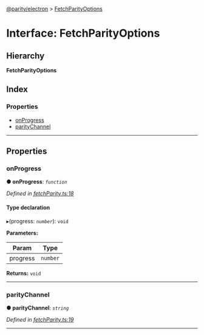 [@parity/electron](../README.md) > [FetchParityOptions](../interfaces/fetchparityoptions.md)

# Interface: FetchParityOptions

## Hierarchy

**FetchParityOptions**

## Index

### Properties

* [onProgress](fetchparityoptions.md#onprogress)
* [parityChannel](fetchparityoptions.md#paritychannel)

---

## Properties

<a id="onprogress"></a>

###  onProgress

**● onProgress**: *`function`*

*Defined in [fetchParity.ts:18](https://github.com/paritytech/js-libs/blob/6933cc7/packages/electron/src/fetchParity.ts#L18)*

#### Type declaration
▸(progress: *`number`*): `void`

**Parameters:**

| Param | Type |
| ------ | ------ |
| progress | `number` |

**Returns:** `void`

___
<a id="paritychannel"></a>

###  parityChannel

**● parityChannel**: *`string`*

*Defined in [fetchParity.ts:19](https://github.com/paritytech/js-libs/blob/6933cc7/packages/electron/src/fetchParity.ts#L19)*

___

